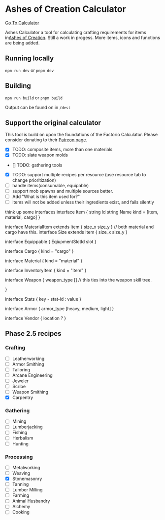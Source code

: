 # Ashes of Creation Calculator

[Go To Calculator](https://calculator.coppercloud.no?ref=GitHubRepo)

Ashes Calculator a tool for calculating crafting requirements for items in[Ashes of Creation](https://ashesofcreation.com). Still a work in progess. More items, icons and functions are being added.

## Running locally

`npm run dev` or `pnpm dev`

## Building

`npm run build` or `pnpm build`

Output can be found on in `/dest`

## Support the original calculator

This tool is build on upon the foundations of the Factorio Calculator. Please consider donating to their [Patreon page](https://www.patreon.com/kirkmcdonald).

- [x] TODO: composite items, more than one materials
- [x] TODO: slate weapon molds
- [] TODO: gathering tools
- [x] TODO: support multiple recipes per resource (use resource tab to change prioritization)
- [ ] handle items(consumable, equipable)
- [ ] support mob spawns and multiple sources better.
- [ ] Add "What is this item used for?"
- [ ] items will not be added unless their ingredients exist, and fails silently

think up some interfaces
interface Item {
    string Id
    string Name
    kind = [item, material, cargo]
}

interface MatesrialItem extends Item {
    size_x
    size_y
}
// both material and cargo have this.
interface Size extends Item {
    size_x
    size_y
}

interface Equippable {
    EqiupmentSlotId slot
}

interface Cargo {
    kind = "cargo"
}

interface Material {
    kind = "material"
}

interface InventoryItem {
    kind = "item"
}

interface Weapon {
    weapon_type [] // this ties into the weapon skill tree.

}

interface Stats {
    key - stat-id : value
}

interface Armor {
    armor_type [heavy, medium, light]
}

interface Vendor {
    location ?
}

## Phase 2.5 recipes


### Crafting

- [ ] Leatherworking
- [ ] Armor Smithing
- [ ] Tailoring
- [ ] Arcane Engineering
- [ ] Jeweler
- [ ] Scribe
- [ ] Weapon Smithing
- [x] Carpentry

### Gathering

- [ ] Mining
- [ ] Lumberjacking
- [ ] Fishing
- [ ] Herbalism
- [ ] Hunting

### Processing

- [ ] Metalworking
- [ ] Weaving
- [x] Stonemasonry
- [ ] Tanning
- [ ] Lumber Milling
- [ ] Farming
- [ ] Animal Husbandry
- [ ] Alchemy
- [ ] Cooking

